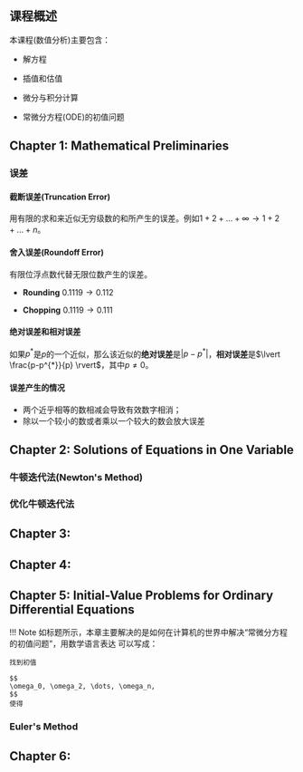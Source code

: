 ﻿
## 课程概述

本课程(数值分析)主要包含：

- 解方程

- 插值和估值

- 微分与积分计算

- 常微分方程(ODE)的初值问题

## Chapter 1: Mathematical Preliminaries

### 误差

#### 截断误差(Truncation Error)

用有限的求和来近似无穷级数的和所产生的误差。例如$1+2+\dots + \infty \to 1+2+\dots +n$。

#### 舍入误差(Roundoff Error)

有限位浮点数代替无限位数产生的误差。

- **Rounding**
  $0.1119 \to 0.112$

- **Chopping**
  $0.1119 \to 0.111$

#### 绝对误差和相对误差

如果$p^{*}$是$p$的一个近似，那么该近似的**绝对误差**是$\lvert p-p^*\rvert$，**相对误差**是$\lvert \frac{p-p^{*}}{p} \rvert$，其中$p\neq0$。

#### 误差产生的情况

- 两个近乎相等的数相减会导致有效数字相消；
- 除以一个较小的数或者乘以一个较大的数会放大误差

## Chapter 2: Solutions of Equations in One Variable

### 牛顿迭代法(Newton's Method)

### 优化牛顿迭代法

### 

## Chapter 3: 

## Chapter 4: 

## Chapter 5: Initial-Value Problems for Ordinary Differential Equations


!!! Note
    如标题所示，本章主要解决的是如何在计算机的世界中解决“常微分方程的初值问题”，用数学语言表达
    可以写成：

    找到初值

    $$
    \omega_0, \omega_2, \dots, \omega_n,
    $$
    使得


### Euler's Method




## Chapter 6: 

## 